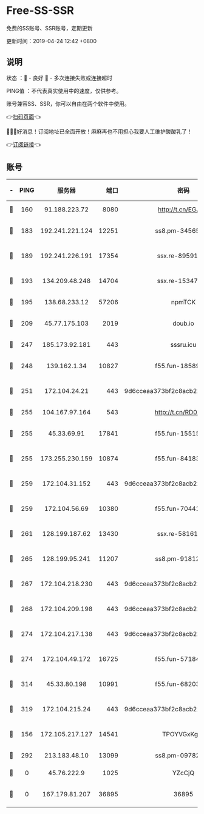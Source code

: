 # Free-SS-SSR

免费的SS账号、SSR账号，定期更新

更新时间：2019-04-24 12:42 +0800

## 说明

状态     ：🙂 - 良好 🙁 - 多次连接失败或连接超时

PING值   ：不代表真实使用中的速度，仅供参考。

账号兼容SS、SSR，你可以自由在两个软件中使用。

👉[扫码页面](https://liesauer.github.io/Free-SS-SSR/)👈

🎉🎉🎉好消息！订阅地址已全面开放！麻麻再也不用担心我要人工维护酸酸乳了！

👉[订阅链接](https://www.liesauer.net/yogurt/subscribe?ACCESS_TOKEN=DAYxR3mMaZAsaqUb)👈

## 账号

|-|PING|服务器|端口|密码|加密方式|区域|
|:----:|:----:|:-----:|-----:|:----:|:----:|:----:|
|🙂|160|91.188.223.72|8080|http://t.cn/EGJIyrl|rc4-md5|RU|
|🙂|183|192.241.221.124|12251|ss8.pm-34565272|aes-256-cfb|US|
|🙂|189|192.241.226.191|17354|ssx.re-89591313|aes-256-cfb|US|
|🙂|193|134.209.48.248|14704|ssx.re-15347823|aes-256-cfb|US|
|🙂|195|138.68.233.12|57206|npmTCK|rc4-md5|US|
|🙂|209|45.77.175.103|2019|doub.io|aes-128-ctr|SG|
|🙂|247|185.173.92.181|443|sssru.icu|rc4-md5|RU|
|🙂|248|139.162.1.34|10827|f55.fun-18589749|aes-256-cfb|SG|
|🙂|251|172.104.24.21|443|9d6cceaa373bf2c8acb22e60b6a58be6|aes-256-cfb|US|
|🙂|255|104.167.97.164|543|http://t.cn/RD0D7sx|rc4-md5|CA|
|🙂|255|45.33.69.91|17841|f55.fun-15515168|aes-256-cfb|US|
|🙂|255|173.255.230.159|10874|f55.fun-84183514|aes-256-cfb|US|
|🙂|259|172.104.31.152|443|9d6cceaa373bf2c8acb22e60b6a58be6|aes-256-cfb|US|
|🙂|259|172.104.56.69|10380|f55.fun-70441815|aes-256-cfb|SG|
|🙂|261|128.199.187.62|13430|ssx.re-58161768|aes-256-cfb|SG|
|🙂|265|128.199.95.241|11207|ss8.pm-91812416|aes-256-cfb|SG|
|🙂|267|172.104.218.230|443|9d6cceaa373bf2c8acb22e60b6a58be6|aes-256-cfb|US|
|🙂|268|172.104.209.198|443|9d6cceaa373bf2c8acb22e60b6a58be6|aes-256-cfb|US|
|🙂|274|172.104.217.138|443|9d6cceaa373bf2c8acb22e60b6a58be6|aes-256-cfb|US|
|🙂|274|172.104.49.172|16725|f55.fun-57184998|aes-256-cfb|SG|
|🙂|314|45.33.80.198|10991|f55.fun-68203987|aes-256-cfb|US|
|🙂|319|172.104.215.24|443|9d6cceaa373bf2c8acb22e60b6a58be6|aes-256-cfb|US|
|🙂|156|172.105.217.127|14541|TPOYVGxKglpi|aes-256-cfb|JP|
|🙂|292|213.183.48.10|13099|ss8.pm-09782866|rc4-md5|RU|
|🙁|0|45.76.222.9|1025|YZcCjQ|rc4-md5|JP|
|🙁|0|167.179.81.207|36895|36895|aes-256-cfb|JP|
